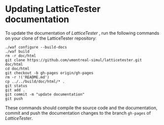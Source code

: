 # Updating LatticeTester documentation	

 To update the documentation of *LatticeTester* , run the following commands on your clone of the LatticeTester repository:	

 ```	
./waf configure --build-docs	
./waf build	
rm -r doc/html	
git clone https://github.com/umontreal-simul/latticetester.git doc/html	
cd doc/html	
git checkout -b gh-pages origin/gh-pages	
rm -r !('README.md')
cp ../../build/doc/html/* .
git status	
git add .	
git commit -m "update documentation"	
git push	
```	

 These commands should compile the source code and the documentation, commit and push the documentation changes to the branch `gh-pages` of *LatticeTester*.
